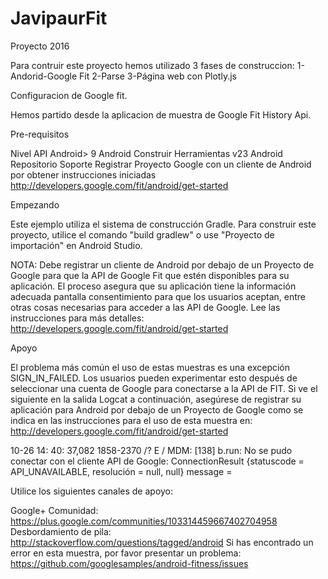 # JavipaurFit
Proyecto 2016


Para contruir este proyecto hemos utilizado 3 fases de construccion:
1-Andorid-Google Fit
2-Parse
3-Página web con Plotly.js

Configuracion de Google fit.

  Hemos partido desde la aplicacion de muestra de Google Fit History Api.

Pre-requisitos

  Nivel API Android> 9
  Android Construir Herramientas v23
  Android Repositorio Soporte
  Registrar Proyecto Google con un cliente de Android por obtener instrucciones iniciadas           http://developers.google.com/fit/android/get-started

Empezando

  Este ejemplo utiliza el sistema de construcción Gradle. Para construir este proyecto, utilice el comando "build gradlew" o use "Proyecto de importación" en Android Studio.
  
  NOTA: Debe registrar un cliente de Android por debajo de un Proyecto de Google para que la API de Google Fit que estén disponibles para su aplicación. El proceso asegura que su aplicación tiene la información adecuada pantalla consentimiento para que los usuarios aceptan, entre otras cosas necesarias para acceder a las API de Google. Lee las instrucciones para más detalles: http://developers.google.com/fit/android/get-started

Apoyo

  El problema más común el uso de estas muestras es una excepción SIGN_IN_FAILED. Los usuarios pueden experimentar esto después de seleccionar una cuenta de Google para conectarse a la API de FIT. Si ve el siguiente en la salida Logcat a continuación, asegúrese de registrar su aplicación para Android por debajo de un Proyecto de Google como se indica en las instrucciones para el uso de esta muestra en: http://developers.google.com/fit/android/get-started
  
  10-26 14: 40: 37,082 1858-2370 /? E / MDM: [138] b.run: No se pudo conectar con el cliente API de Google: ConnectionResult {statuscode = API_UNAVAILABLE, resolución = null, null} message =

Utilice los siguientes canales de apoyo:

  Google+ Comunidad: https://plus.google.com/communities/103314459667402704958
  Desbordamiento de pila: http://stackoverflow.com/questions/tagged/android
  Si has encontrado un error en esta muestra, por favor presentar un problema: https://github.com/googlesamples/android-fitness/issues
